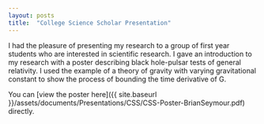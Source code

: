 ```yaml
---
layout: posts
title:  "College Science Scholar Presentation"
---
```



I had the pleasure of presenting my research to a group of first year students who are interested in scientific research. I gave an introduction to my research with a poster describing black hole-pulsar tests of general relativity. I used the example of a theory of gravity with varying gravitational constant to show the process of bounding the time derivative of G.

You can [view the poster here]({{ site.baseurl }}/assets/documents/Presentations/CSS/CSS-Poster-BrianSeymour.pdf) directly.
